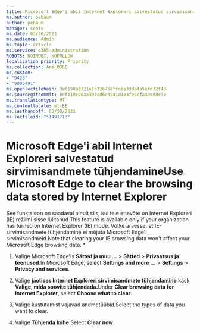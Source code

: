 ```yaml
---
title: Microsoft Edge'i abil Internet Exploreri salvestatud sirvimisandmete tühjendamine
ms.author: pebaum
author: pebaum
manager: scotv
ms.date: 03/30/2021
ms.audience: Admin
ms.topic: article
ms.service: o365-administration
ROBOTS: NOINDEX, NOFOLLOW
localization_priority: Priority
ms.collection: Adm_O365
ms.custom:
- "9426"
- "9005491"
ms.openlocfilehash: 3e6198a8321e1b726758ffaee33da4a5efd32f43
ms.sourcegitcommit: bef118c00aa397cd6d8941d403fe9cfa49dd8c73
ms.translationtype: MT
ms.contentlocale: et-EE
ms.lasthandoff: 03/30/2021
ms.locfileid: "51491713"
---
```

# <a name="use-microsoft-edge-to-clear-the-browsing-data-stored-by-internet-explorer"></a><span data-ttu-id="38448-102">Microsoft Edge'i abil Internet Exploreri salvestatud sirvimisandmete tühjendamine</span><span class="sxs-lookup"><span data-stu-id="38448-102">Use Microsoft Edge to clear the browsing data stored by Internet Explorer</span></span>

<span data-ttu-id="38448-103">See funktsioon on saadaval ainult siis, kui teie ettevõte on Internet Exploreri (IE) režiimi sisse lülitanud.</span><span class="sxs-lookup"><span data-stu-id="38448-103">This feature is available only if your organization has turned on Internet Explorer (IE) mode.</span></span> <span data-ttu-id="38448-104">Võtke arvesse, et IE-sirvimisandmete tühjendamine ei mõjuta Microsoft Edge'i sirvimisandmeid.</span><span class="sxs-lookup"><span data-stu-id="38448-104">Note that clearing your IE browsing data won't affect your Microsoft Edge browsing data.</span></span>
*
1. <span data-ttu-id="38448-105">Valige Microsoft Edge'is **Sätted ja muu ...**  >  **Sätted**  >  **Privaatsus ja teenused**.</span><span class="sxs-lookup"><span data-stu-id="38448-105">In Microsoft Edge, select **Settings and more ...** > **Settings** > **Privacy and services**.</span></span>

1. <span data-ttu-id="38448-106">Valige **jaotises Internet Exploreri sirvimisandmete tühjendamine** käsk **Valige, mida soovite tühjendada.**</span><span class="sxs-lookup"><span data-stu-id="38448-106">Under **Clear browsing data for Internet Explorer**, select **Choose what to clear**.</span></span>

1. <span data-ttu-id="38448-107">Valige kustutamist vajavad andmetüübid.</span><span class="sxs-lookup"><span data-stu-id="38448-107">Select the types of data you want to clear.</span></span>

1. <span data-ttu-id="38448-108">Valige **Tühjenda kohe**.</span><span class="sxs-lookup"><span data-stu-id="38448-108">Select **Clear now**.</span></span>